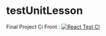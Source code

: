 # testUnitLesson

Final Project Ci Front : 
[![React Test CI](https://github.com/mehdimansour/testUnitLesson/actions/workflows/node.js.yml/badge.svg?branch=FinalProject)](https://github.com/mehdimansour/testUnitLesson/actions/workflows/node.js.yml)
